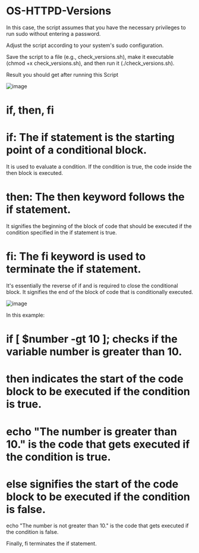 # OS-HTTPD-Versions

In this case, the script assumes that you have the necessary privileges to run sudo without entering a password. 

Adjust the script according to your system's sudo configuration.

Save the script to a file (e.g., check_versions.sh), make it executable (chmod +x check_versions.sh), and then run it (./check_versions.sh).

Result you should get after running this Script 

![image](https://github.com/joshking1/OS-HTTPD-Versions/assets/88409463/b6f15eeb-ec5c-4db2-89d8-7e769e9fca1f)

# if, then, fi 

# if: The if statement is the starting point of a conditional block. 

It is used to evaluate a condition. If the condition is true, the code inside the then block is executed.

# then: The then keyword follows the if statement. 

It signifies the beginning of the block of code that should be executed if the condition specified in the if statement is true.

# fi: The fi keyword is used to terminate the if statement. 

It's essentially the reverse of if and is required to close the conditional block. It signifies the end of the block of code that is conditionally executed.

![image](https://github.com/joshking1/herman-aboa-git-projects/assets/88409463/03908e36-0785-4454-b09d-c2ce87847d8b)

In this example:

# if [ $number -gt 10 ]; checks if the variable number is greater than 10.

# then indicates the start of the code block to be executed if the condition is true.

# echo "The number is greater than 10." is the code that gets executed if the condition is true.

# else signifies the start of the code block to be executed if the condition is false.

echo "The number is not greater than 10." is the code that gets executed if the condition is false.

Finally, fi terminates the if statement.

